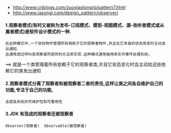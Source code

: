 * http://www.cnblogs.com/zuoxiaolong/p/pattern7.html
* http://www.jasongj.com/design_pattern/observer/
#### 1.观察者模式(有时又被称为发布-订阅模式、模型-视图模式、源-收听者模式或从属者模式)是软件设计模式的一种.
	在此种模式中,一个目标物件管理所有相依于它的观察者物件,并且在它本身的状态改变时主动发出通知.
	这通常透过呼叫各观察者所提供的方法来实现.此种模式通常被用来实作事件处理系统;
==> 就是一个类管理着所有依赖于它的观察者类,并且它状态变化时会主动给这些依赖它的类发出通知
#### 2.观察者模式分离了观察者和被观察者二者的责任,这样让类之间各自维护自己的功能,专注于自己的功能,
	会提高系统的可维护性和可重用性
#### 3.JDK 有现成的观察者还被观察者
	Observer(观察者)  Observable(被观察者)





















